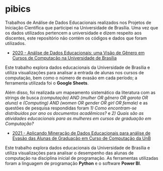 # pibics
Trabalhos de Análise de Dados Educacionais realizados nos Projetos de Iniciação Científica que participei na Universidade de Brasília. Uma vez que os dados utilizados pertencem a universidade e dizem respeito aos discentes, este repositório não contém os códigos e dados que foram utilizados.

 * [2020 - Análise de Dados Educacionais: uma Visão de Gênero em Cursos de Computação na Universidade de Brasília](https://github.com/alice7lima/pibics/blob/main/relatorio%202020.pdf)

  Este trabalho explora dados educacionais da Universidade de Brasília e utiliza visualizações para analisar a entrada de alunas nos cursos de computação, bem como o número de evasão em cada período; a ferramenta utilizada foi o **Google Sheets**. 
  
  Além disso, foi realizada um mapeamento sistemático da literatura com as strings de busca *(computação) AND (mulher OR gênero OR garota OR aluna)* e *(Computing) AND (women OR gender OR girl OR female)* e as questões de pesquisa respondidas foram *1) Como encontram-se distribuídos por ano os documentos acadêmicos?* e *2) Quais são as atividades educacionais para as mulheres em cursos de graduação em Computação?*


 * [2021 - Aplicando Mineração de Dados Educacionais para análise de Evasão das Alunas de Graduação em Curso de Computação da UnB](https://github.com/alice7lima/pibics/blob/main/relatorio%202021.pdf)

  Este trabalho explora dados educacionais da Universidade de Brasília e utiliza visualizações para analisar o desempenho das alunas de computação na disciplina inicial de programação. As ferramentas utilizadas foram a linguagem de programação **Python** e o software **Power BI**. 
